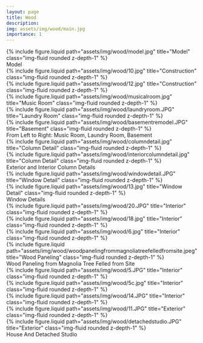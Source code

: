 ```yaml
---
layout: page
title: Wood
description:
img: assets/img/wood/main.jpg
importance: 1
---
```


<div class="row">
    <div class="col-sm mt-3 mt-md-0">
        {% include figure.liquid path="assets/img/wood/model.jpg" title="Model" class="img-fluid rounded z-depth-1" %}
    </div>
</div>
<div class="caption">
    Model
</div>

<div class="row">
    <div class="col-sm mt-3 mt-md-0">
        {% include figure.liquid path="assets/img/wood/10.jpg" title="Construction" class="img-fluid rounded z-depth-1" %}
    </div>
    <div class="col-sm mt-3 mt-md-0">
        {% include figure.liquid path="assets/img/wood/12.jpg" title="Construction" class="img-fluid rounded z-depth-1" %}
    </div>
</div>

<div class="row">
    <div class="col-sm mt-3 mt-md-0">
        {% include figure.liquid path="assets/img/wood/musicalroom.jpg" title="Music Room" class="img-fluid rounded z-depth-1" %}
    </div>
    <div class="col-sm mt-3 mt-md-0">
        {% include figure.liquid path="assets/img/wood/laundryroom.JPG" title="Laundry Room" class="img-fluid rounded z-depth-1" %}
    </div>
    <div class="col-sm mt-3 mt-md-0">
        {% include figure.liquid path="assets/img/wood/basementremodel.JPG" title="Basement" class="img-fluid rounded z-depth-1" %}
    </div>
</div>
<div class="caption">
    From Left to Right: Music Room, Laundry Room, Basement
</div>

<div class="row">
    <div class="col-sm mt-3 mt-md-0">
        {% include figure.liquid path="assets/img/wood/columndetail.jpg" title="Column Detail" class="img-fluid rounded z-depth-1" %}
    </div>
    <div class="col-sm mt-3 mt-md-0">
        {% include figure.liquid path="assets/img/wood/interiorcolumndetail.jpg" title="Column Detail" class="img-fluid rounded z-depth-1" %}
    </div>
</div>
<div class="caption">
    Exterior and Interior Column Details
</div>

<div class="row">
    <div class="col-sm mt-3 mt-md-0">
        {% include figure.liquid path="assets/img/wood/windowdetail.JPG" title="Window Detail" class="img-fluid rounded z-depth-1" %}
    </div>
    <div class="col-sm mt-3 mt-md-0">
        {% include figure.liquid path="assets/img/wood/13.jpg" title="Window Detail" class="img-fluid rounded z-depth-1" %}
    </div>
</div>
<div class="caption">
    Window Details
</div>

<div class="row">
    <div class="col-sm mt-3 mt-md-0">
        {% include figure.liquid path="assets/img/wood/20.JPG" title="Interior" class="img-fluid rounded z-depth-1" %}
    </div>
    <div class="col-sm mt-3 mt-md-0">
        {% include figure.liquid path="assets/img/wood/18.jpg" title="Interior" class="img-fluid rounded z-depth-1" %}
    </div>
    <div class="col-sm mt-3 mt-md-0">
        {% include figure.liquid path="assets/img/wood/6.jpg" title="Interior" class="img-fluid rounded z-depth-1" %}
    </div>
</div>

<div class="row">
    <div class="col-sm mt-3 mt-md-0">
        {% include figure.liquid path="assets/img/wood/woodpanelingfrommagnoliatreefelledfromsite.jpeg" title="Wood Paneling" class="img-fluid rounded z-depth-1" %}
    </div>
</div>
<div class="caption">
    Wood Paneling from Magnolia Tree Felled from Site
</div>

<div class="row">
    <div class="col-sm mt-3 mt-md-0">
        {% include figure.liquid path="assets/img/wood/5.JPG" title="Interior" class="img-fluid rounded z-depth-1" %}
    </div>
    <div class="col-sm mt-3 mt-md-0">
        {% include figure.liquid path="assets/img/wood/5c.jpg" title="Interior" class="img-fluid rounded z-depth-1" %}
    </div>
    <div class="col-sm mt-3 mt-md-0">
        {% include figure.liquid path="assets/img/wood/14.JPG" title="Interior" class="img-fluid rounded z-depth-1" %}
    </div>
</div>

<div class="row">
    <div class="col-sm mt-3 mt-md-0">
        {% include figure.liquid path="assets/img/wood/11.JPG" title="Exterior" class="img-fluid rounded z-depth-1" %}
    </div>
    <div class="col-sm mt-3 mt-md-0">
        {% include figure.liquid path="assets/img/wood/detachedstudio.JPG" title="Exterior" class="img-fluid rounded z-depth-1" %}
    </div>
</div>
<div class="caption">
    House And Detached Studio
</div>
